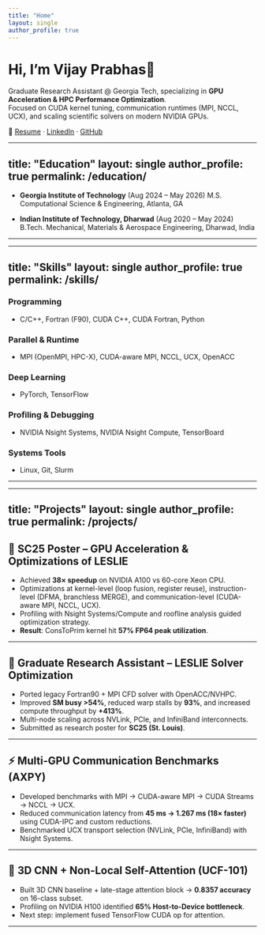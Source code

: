 ```yaml
---
title: "Home"
layout: single
author_profile: true
---
```


# Hi, I’m Vijay Prabhas👋

Graduate Research Assistant @ Georgia Tech, specializing in **GPU Acceleration & HPC Performance Optimization**.  
Focused on CUDA kernel tuning, communication runtimes (MPI, NCCL, UCX), and scaling scientific solvers on modern NVIDIA GPUs.  

🔗 [Resume](/assets/docs/Resume_draft.pdf) · [LinkedIn](https://linkedin.com/in/vijaykodamalla) · [GitHub](https://github.com/vkodamalla3)

---
title: "Education"
layout: single
author_profile: true
permalink: /education/
---


- **Georgia Institute of Technology** (Aug 2024 – May 2026)
M.S. Computational Science & Engineering, Atlanta, GA


- **Indian Institute of Technology, Dharwad** (Aug 2020 – May 2024)
B.Tech. Mechanical, Materials & Aerospace Engineering, Dharwad, India


---

---
title: "Skills"
layout: single
author_profile: true
permalink: /skills/
---


### Programming
- C/C++, Fortran (F90), CUDA C++, CUDA Fortran, Python


### Parallel & Runtime
- MPI (OpenMPI, HPC-X), CUDA-aware MPI, NCCL, UCX, OpenACC


### Deep Learning
- PyTorch, TensorFlow


### Profiling & Debugging
- NVIDIA Nsight Systems, NVIDIA Nsight Compute, TensorBoard


### Systems Tools
- Linux, Git, Slurm


---
---
title: "Projects"
layout: single
author_profile: true
permalink: /projects/
---


## 🚀 SC25 Poster – GPU Acceleration & Optimizations of LESLIE
- Achieved **38× speedup** on NVIDIA A100 vs 60-core Xeon CPU.
- Optimizations at kernel-level (loop fusion, register reuse), instruction-level (DFMA, branchless MERGE), and communication-level (CUDA-aware MPI, NCCL, UCX).
- Profiling with Nsight Systems/Compute and roofline analysis guided optimization strategy.
- **Result**: ConsToPrim kernel hit **57% FP64 peak utilization**.


---


## 🔬 Graduate Research Assistant – LESLIE Solver Optimization
- Ported legacy Fortran90 + MPI CFD solver with OpenACC/NVHPC.
- Improved **SM busy >54%**, reduced warp stalls by **93%**, and increased compute throughput by **+413%**.
- Multi-node scaling across NVLink, PCIe, and InfiniBand interconnects.
- Submitted as research poster for **SC25 (St. Louis)**.


---


## ⚡ Multi-GPU Communication Benchmarks (AXPY)
- Developed benchmarks with MPI → CUDA-aware MPI → CUDA Streams → NCCL → UCX.
- Reduced communication latency from **45 ms → 1.267 ms (18× faster)** using CUDA-IPC and custom reductions.
- Benchmarked UCX transport selection (NVLink, PCIe, InfiniBand) with Nsight Systems.


---


## 🎥 3D CNN + Non-Local Self-Attention (UCF-101)
- Built 3D CNN baseline + late-stage attention block → **0.8357 accuracy** on 16-class subset.
- Profiling on NVIDIA H100 identified **65% Host-to-Device bottleneck**.
- Next step: implement fused TensorFlow CUDA op for attention.


---




